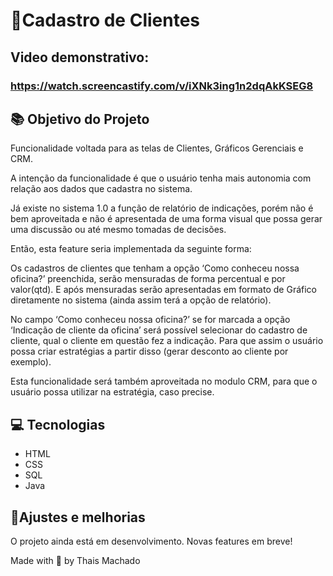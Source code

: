 # 👥Cadastro de Clientes
## Video demonstrativo:
### https://watch.screencastify.com/v/iXNk3ing1n2dqAkKSEG8

## 📚 Objetivo do Projeto

Funcionalidade voltada para as telas de Clientes, Gráficos Gerenciais e CRM.

A intenção da funcionalidade é que o usuário tenha mais autonomia com relação aos dados que cadastra no sistema. 

Já existe no sistema 1.0 a função de relatório de indicações, porém não é bem aproveitada e não é apresentada de uma forma visual que possa gerar uma discussão ou até mesmo tomadas de decisões.

Então, esta feature seria implementada da seguinte forma:

Os cadastros de clientes que tenham a opção ‘Como conheceu nossa oficina?’ preenchida, serão mensuradas de forma percentual e por valor(qtd). E após mensuradas serão apresentadas em formato de Gráfico diretamente no sistema (ainda assim terá a opção de relatório).

No campo ‘Como conheceu nossa oficina?’ se for marcada a opção ‘Indicação de cliente da oficina’ será possível selecionar do cadastro de cliente, qual o cliente em questão fez a indicação. Para que assim o usuário possa criar estratégias a partir disso (gerar desconto ao cliente por exemplo).

Esta funcionalidade será também aproveitada no modulo CRM, para que o usuário possa utilizar na estratégia, caso precise.

## 💻 Tecnologias

- HTML
- CSS
- SQL
- Java

## 🔨Ajustes e melhorias

O projeto ainda está em desenvolvimento. Novas features em breve!



Made with 💜 by Thais Machado
